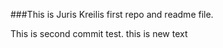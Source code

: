 ###This is Juris Kreilis first repo and readme file.

This is second commit test. 
this is new text
